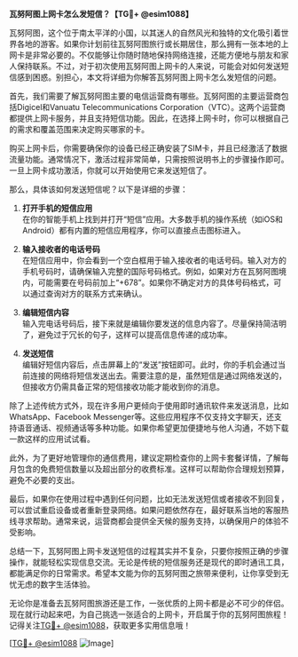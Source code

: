 **瓦努阿图上网卡怎么发短信？【TG💪+ @esim1088】**

瓦努阿图，这个位于南太平洋的小国，以其迷人的自然风光和独特的文化吸引着世界各地的游客。如果你计划前往瓦努阿图旅行或长期居住，那么拥有一张本地的上网卡是非常必要的。不仅能够让你随时随地保持网络连接，还能方便地与朋友和家人保持联系。不过，对于初次使用瓦努阿图上网卡的人来说，可能会对如何发送短信感到困惑。别担心，本文将详细为你解答瓦努阿图上网卡怎么发短信的问题。

首先，我们需要了解瓦努阿图主要的电信运营商有哪些。瓦努阿图的主要运营商包括Digicel和Vanuatu Telecommunications Corporation（VTC）。这两个运营商都提供上网卡服务，并且支持短信功能。因此，在选择上网卡时，你可以根据自己的需求和覆盖范围来决定购买哪家的卡。

购买上网卡后，你需要确保你的设备已经正确安装了SIM卡，并且已经激活了数据流量功能。通常情况下，激活过程非常简单，只需按照说明书上的步骤操作即可。一旦上网卡成功激活，你就可以开始使用它来发送短信了。

那么，具体该如何发送短信呢？以下是详细的步骤：

1. **打开手机的短信应用**  
   在你的智能手机上找到并打开“短信”应用。大多数手机的操作系统（如iOS和Android）都有内置的短信应用程序，你可以直接点击图标进入。

2. **输入接收者的电话号码**  
   在短信应用中，你会看到一个空白框用于输入接收者的电话号码。输入对方的手机号码时，请确保输入完整的国际号码格式。例如，如果对方在瓦努阿图境内，可能需要在号码前加上“+678”。如果你不确定对方的具体号码格式，可以通过查询对方的联系方式来确认。

3. **编辑短信内容**  
   输入完电话号码后，接下来就是编辑你要发送的信息内容了。尽量保持简洁明了，避免过于冗长的句子，这样可以提高信息传递的成功率。

4. **发送短信**  
   编辑好短信内容后，点击屏幕上的“发送”按钮即可。此时，你的手机会通过当前连接的网络将短信发送出去。需要注意的是，虽然短信是通过网络发送的，但接收方仍需具备正常的短信接收功能才能收到你的消息。

除了上述传统方式外，现在许多用户更倾向于使用即时通讯软件来发送消息，比如WhatsApp、Facebook Messenger等。这些应用程序不仅支持文字聊天，还支持语音通话、视频通话等多种功能。如果你希望更加便捷地与他人沟通，不妨下载一款这样的应用试试看。

此外，为了更好地管理你的通信费用，建议定期检查你的上网卡套餐详情，了解每月包含的免费短信数量以及超出部分的收费标准。这样可以帮助你合理规划预算，避免不必要的支出。

最后，如果你在使用过程中遇到任何问题，比如无法发送短信或者接收不到回复，可以尝试重启设备或者重新登录网络。如果问题依然存在，最好联系当地的客服热线寻求帮助。通常来说，运营商都会提供全天候的服务支持，以确保用户的体验不受影响。

总结一下，瓦努阿图上网卡发送短信的过程其实并不复杂，只要你按照正确的步骤操作，就能轻松实现信息交流。无论是传统的短信服务还是现代的即时通讯工具，都能满足你的日常需求。希望本文能为你的瓦努阿图之旅带来便利，让你享受到无忧无虑的数字生活体验。

无论你是准备去瓦努阿图旅游还是工作，一张优质的上网卡都是必不可少的伴侣。现在就行动起来吧，为自己挑选一张适合的上网卡，开启属于你的瓦努阿图旅程！记得关注[TG💪+ @esim1088](https://t.me/s/esim1088)，获取更多实用信息哦！

[[TG💪+ @esim1088](https://t.me/s/esim1088) ![Image](https://i.postimg.cc/4NQfJmqS/Snipaste-2025-05-13-00-14-12.png)]